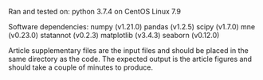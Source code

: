 Ran and tested on: python 3.7.4 on CentOS Linux 7.9

Software dependencies:
numpy (v1.21.0)
pandas (v1.2.5)
scipy (v1.7.0)
mne (v0.23.0)
statannot (v0.2.3)
matplotlib (v3.4.3)
seaborn (v0.12.0)

Article supplementary files are the input files and should be placed in the same directory as the code.
The expected output is the article figures and should take a couple of minutes to produce.
